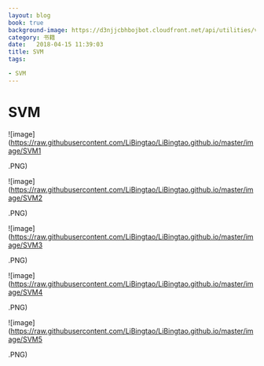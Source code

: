 ```yaml
---
layout: blog
book: true
background-image: https://d3njjcbhbojbot.cloudfront.net/api/utilities/v1/imageproxy/https://coursera.s3.amazonaws.com/topics/ml/large-icon.png?auto=format%2Ccompress&dpr=1&w=320&h=320&fit=fill&bg=FFF
category: 书籍
date:   2018-04-15 11:39:03
title: SVM
tags:

- SVM
---
```




# SVM

![image](https://raw.githubusercontent.com/LiBingtao/LiBingtao.github.io/master/image/SVM1

.PNG)

![image](https://raw.githubusercontent.com/LiBingtao/LiBingtao.github.io/master/image/SVM2

.PNG)

![image](https://raw.githubusercontent.com/LiBingtao/LiBingtao.github.io/master/image/SVM3

.PNG)

![image](https://raw.githubusercontent.com/LiBingtao/LiBingtao.github.io/master/image/SVM4

.PNG)

![image](https://raw.githubusercontent.com/LiBingtao/LiBingtao.github.io/master/image/SVM5

.PNG)
